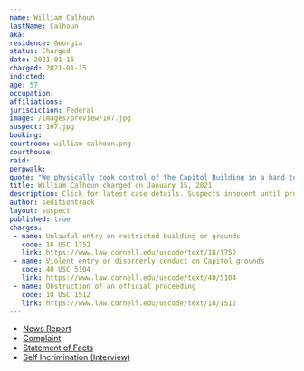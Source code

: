 ```yaml
---
name: William Calhoun
lastName: Calhoun
aka:
residence: Georgia
status: Charged
date: 2021-01-15
charged: 2021-01-15
indicted:
age: 57
occupation:
affiliations:
jurisdiction: Federal
image: /images/preview/107.jpg
suspect: 107.jpg
booking:
courtroom: william-calhoun.png
courthouse:
raid:
perpwalk:
quote: "We physically took control of the Capitol Building in a hand to hand hostile takeover."
title: William Calhoun charged on January 15, 2021
description: Click for latest case details. Suspects innocent until proven guilty.
author: seditiontrack
layout: suspect
published: true
charges:
 - name: Unlawful entry on restricted building or grounds
   code: 18 USC 1752
   link: https://www.law.cornell.edu/uscode/text/18/1752
 - name: Violent entry or disorderly conduct on Capitol grounds
   code: 40 USC 5104
   link: https://www.law.cornell.edu/uscode/text/40/5104
 - name: Obstruction of an official proceeding
   code: 18 USC 1512
   link: https://www.law.cornell.edu/uscode/text/18/1512
---
```

- [News Report](https://www.11alive.com/article/news/crime/trials/mccall-calhoun-probable-cause-dc-riots/85-b805cef5-82f0-4b22-aa63-d9ca62d6472d)
- [Complaint](https://www.justice.gov/opa/page/file/1356041/download)
- [Statement of Facts](https://www.justice.gov/opa/page/file/1356036/download)
- [Self Incrimination (Interview)](https://www.ajc.com/news/georgia-attorney-among-those-who-broke-into-the-us-capitol/MF3IWF57WRGHBO2G2GTSZII374/)
